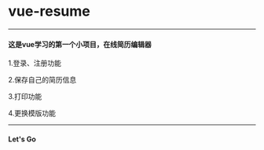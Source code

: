 # vue-resume
----
#### 这是vue学习的第一个小项目，在线简历编辑器
  1.登录、注册功能
  
  2.保存自己的简历信息
 
  3.打印功能
  
  4.更换模版功能
  
----
#### Let's Go

